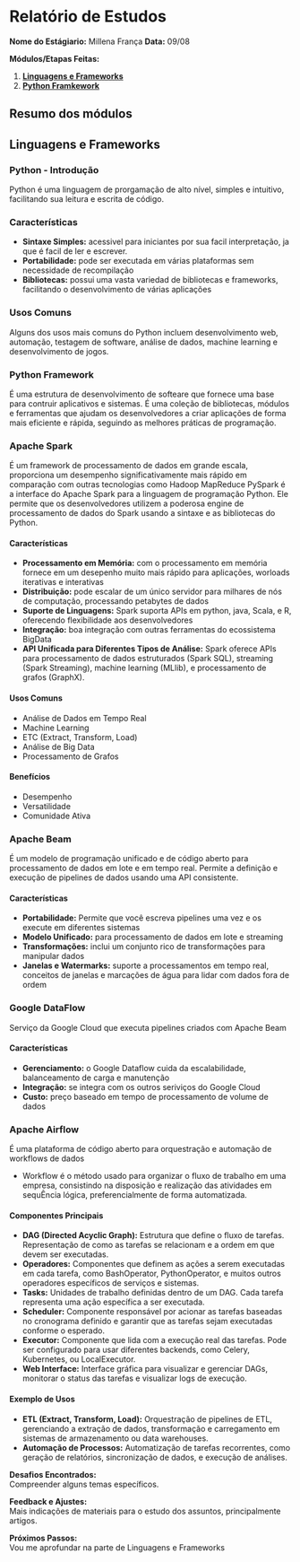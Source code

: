 # Relatório de Estudos
**Nome do Estágiario:** Millena França
**Data:** 09/08

**Módulos/Etapas Feitas:**  
1. **[Linguagens e Frameworks](#linguagens-e-frameworks)**
2. **[Python Framkework](#python-framework)**

## Resumo dos módulos 
## Linguagens e Frameworks
### Python - Introdução
Python é uma linguagem de prorgamação de alto nível, simples e intuitivo, facilitando sua leitura e escrita de código.

### Características
- **Sintaxe Simples:** acessivel para iniciantes por sua facil interpretação, ja que é facil de ler e escrever.
- **Portabilidade:** pode ser executada em várias plataformas sem necessidade de recompilação
- **Bibliotecas:** possui uma vasta variedad de bibliotecas e frameworks, facilitando o desenvolvimento de várias aplicações

### Usos Comuns
Alguns dos usos mais comuns do Python incluem desenvolvimento web, automação, testagem de software, análise de dados, machine learning e desenvolvimento de jogos.

### Python Framework
É uma estrutura de desenvolvimento de softeare que fornece uma base para contruir aplicativos e sistemas. É uma coleção de bibliotecas, módulos e ferramentas que ajudam os desenvolvedores
a criar aplicações de forma mais eficiente e rápida, seguindo as melhores práticas de programação. 

### Apache Spark
É um framework de processamento de dados em grande escala, proporciona um desempenho significativamente mais rápido em comparação com outras tecnologias como Hadoop MapReduce
PySpark é a interface do Apache Spark para a linguagem de programação Python. Ele permite que os desenvolvedores utilizem a poderosa engine de processamento de dados do Spark usando a
sintaxe e as bibliotecas do Python.

#### Características
- **Processamento em Memória:** com o processamento em memória fornece em um desepenho muito mais rápido para aplicações, worloads iterativas e interativas
- **Distribuição:** pode escalar de um único servidor para milhares de nós de computação, processando petabytes de dados
- **Suporte de Linguagens:** Spark suporta APIs em python, java, Scala, e R, oferecendo flexibilidade aos desenvolvedores
- **Integração:** boa integração com outras ferramentas do ecossistema BigData
- **API Unificada para Diferentes Tipos de Análise:** Spark oferece APIs para processamento de dados estruturados (Spark SQL), streaming (Spark Streaming),
machine learning (MLlib), e processamento de grafos (GraphX).

#### Usos Comuns
- Análise de Dados em Tempo Real
- Machine Learning
- ETC (Extract, Transform, Load)
- Análise de Big Data
- Processamento de Grafos

#### Benefícios
- Desempenho
- Versatilidade
- Comunidade Ativa

### Apache Beam
É um modelo de programação unificado e de código aberto para processamento de dados em lote e em tempo real. Permite a definição e execução de pipelines de dados usando uma API consistente.

#### Características
- **Portabilidade:** Permite que você escreva pipelines uma vez e os execute em diferentes sistemas
- **Modelo Unificado:** para processamento de dados em lote e streaming
- **Transformações:** inclui um conjunto rico de transformações para manipular dados
- **Janelas e Watermarks:** suporte a processamentos em tempo real, conceitos de janelas e marcações de água para lidar com dados fora de ordem

### Google DataFlow
Serviço  da Google Cloud que executa pipelines criados com Apache Beam

#### Características
- **Gerenciamento:** o Google Dataflow cuida  da escalabilidade, balanceamento de carga e manutenção
- **Integração:** se integra com os outros seriviços do Google Cloud
- **Custo:** preço baseado em tempo de processamento de volume de dados

### Apache Airflow
É uma plataforma de código aberto para orquestração e automação de workflows de dados
- Workflow é o método usado para organizar o fluxo de trabalho em uma empresa, consistindo na disposição e realização das atividades em sequÊncia lógica, preferencialmente de forma automatizada.

#### Componentes Principais
- **DAG (Directed Acyclic Graph):** Estrutura que define o fluxo de tarefas. Representação de como as tarefas se relacionam e a ordem em que devem ser executadas.
- **Operadores:** Componentes que definem as ações a serem executadas em cada tarefa, como BashOperator, PythonOperator, e muitos outros operadores específicos de serviços e sistemas.
- **Tasks:** Unidades de trabalho definidas dentro de um DAG. Cada tarefa representa uma ação específica a ser executada.
- **Scheduler:** Componente responsável por acionar as tarefas baseadas no cronograma definido e garantir que as tarefas sejam executadas conforme o esperado.
- **Executor:** Componente que lida com a execução real das tarefas. Pode ser configurado para usar diferentes backends, como Celery, Kubernetes, ou LocalExecutor.
- **Web Interface:** Interface gráfica para visualizar e gerenciar DAGs, monitorar o status das tarefas e visualizar logs de execução.

#### Exemplo de Usos
- **ETL (Extract, Transform, Load):** Orquestração de pipelines de ETL, gerenciando a extração de dados, transformação e carregamento em sistemas de armazenamento ou data warehouses.
- **Automação de Processos:** Automatização de tarefas recorrentes, como geração de relatórios, sincronização de dados, e execução de análises.


**Desafios Encontrados:**  
Compreender alguns temas específicos.

**Feedback e Ajustes:**  
Mais indicações de materiais para o estudo dos assuntos, principalmente artigos.

**Próximos Passos:**  
Vou me aprofundar na parte de Linguagens e Frameworks
